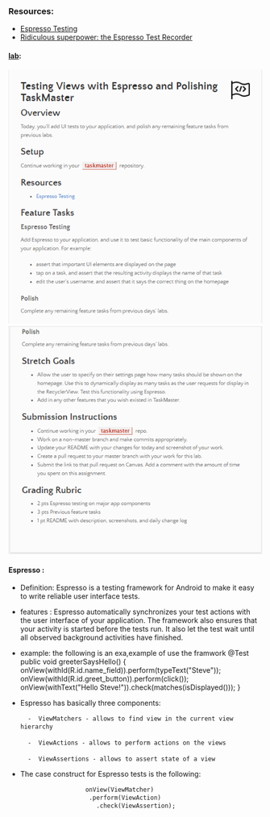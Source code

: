 

### Resources:
- [Espresso Testing](https://developer.android.com/training/testing/espresso)
- [Ridiculous superpower: the Espresso Test Recorder](https://developer.android.com/studio/test/espresso-test-recorder)

#### [lab](https://github.com/Ahmad-A2020/taskmaster):
![lab31](/Code-401/ScreenShot/lab31-1.PNG)
![lab31](/Code-401/ScreenShot/lab31-2.PNG)

#### Espresso :
- Definition: Espresso is a testing framework for Android to make it easy to write reliable user interface tests.
- features : Espresso automatically synchronizes your test actions with the user interface of your application. The framework also ensures that your activity is started before the tests run. It also let the test wait until all observed background activities have finished.
- example:  the following is an exa,example of use the framwork
                        @Test
                        public void greeterSaysHello() {
                            onView(withId(R.id.name_field)).perform(typeText("Steve"));
                            onView(withId(R.id.greet_button)).perform(click());
                            onView(withText("Hello Steve!")).check(matches(isDisplayed()));
                        }
- Espresso has basically three components:

        -  ViewMatchers - allows to find view in the current view hierarchy

        -  ViewActions - allows to perform actions on the views

        -  ViewAssertions - allows to assert state of a view
-  The case construct for Espresso tests is the following:

                         onView(ViewMatcher)
                          .perform(ViewAction)
                            .check(ViewAssertion);
